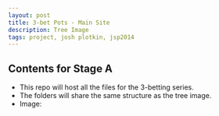 ```yaml
---
layout: post
title: 3-bet Pots - Main Site
description: Tree Image
tags: project, josh plotkin, jsp2014
---
```


## Contents for Stage A

* This repo will host all the files for the 3-betting series.
* The folders will share the same structure as the tree image.
* Image: